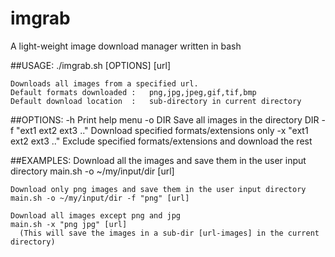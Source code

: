# imgrab
A light-weight image download manager written in bash

##USAGE:
    ./imgrab.sh [OPTIONS] [url]

	Downloads all images from a specified url.
	Default formats downloaded :   png,jpg,jpeg,gif,tif,bmp
	Default download location  :   sub-directory in current directory

##OPTIONS:
    -h                             Print help menu
  	-o DIR                         Save all images in the directory DIR
  	-f "ext1 ext2 ext3 .."         Download specified formats/extensions only
  	-x "ext1 ext2 ext3 .."         Exclude specified formats/extensions and download the rest
  
##EXAMPLES:
    Download all the images and save them in the user input directory
    main.sh -o ~/my/input/dir [url]

    Download only png images and save them in the user input directory
    main.sh -o ~/my/input/dir -f "png" [url]

    Download all images except png and jpg
    main.sh -x "png jpg" [url]
	  (This will save the images in a sub-dir [url-images] in the current directory)
 

